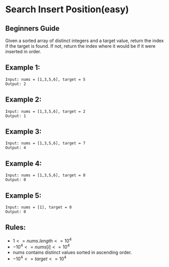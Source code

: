 # Search Insert Position(easy)

## Beginners Guide

Given a sorted array of distinct integers and a target value, return the index if the target is found. If not, return the index where it would be if it were inserted in order.


Example 1:
---
```go=
Input: nums = [1,3,5,6], target = 5
Output: 2
```

Example 2:
---
```go=
Input: nums = [1,3,5,6], target = 2
Output: 1
```

Example 3:
---
```go=
Input: nums = [1,3,5,6], target = 7
Output: 4
```

Example 4:
---
```go=
Input: nums = [1,3,5,6], target = 0
Output: 0
```

Example 5:
---
```go=
Input: nums = [1], target = 0
Output: 0
```

Rules:
---
* $1 <= nums.length <= 10^4$
* $-10^4 <= nums[i] <= 10^4$
* nums contains distinct values sorted in ascending order.
* $-10^4 <= target <= 10^4$